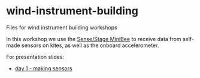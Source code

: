 # wind-instrument-building
Files for wind instrument building workshops

In this workshop we use the [Sense/Stage MiniBee](https://sensestage.eu/minibee) to receive data from self-made sensors on kites, as well as the onboard accelerometer.

For presentation slides:

- [day 1 - making sensors](https://marijebaalman.eu/Downloads/workshops/wind-instrument-building-taipei-day1.pdf)
